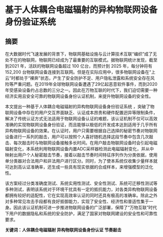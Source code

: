 # 基于人体耦合电磁辐射的异构物联网设备身份验证系统

## 摘要
在大数据时代飞速发展的背景下，物联网基础设施与云计算技术互联“编织”成了无处不在的物联网，物联网已经成为了最重要的互联模式。据物联网统计发现，截至到2021 年，活跃的物联网设备超过 100 亿台，而预计到 2025 年，每分钟将有 152,200 台物联网设备连接到互联网。但是在实际应用中，很多物联网设备在“上云”时都处于“裸奔”状态，产生了安全防护不足、用户隐私泄露和系统安全存在风险等严重问题。在2019年全球物联网设备遭遇了29亿起恶意软件事件，而到2020年受感染设备约占总数的三分之一。因此在万物互联的时代下，我们迫切需要一种经济实用且安全可靠的物联网设备身份认证机制，来提升物联网设备的安全性。

本文提出一种基于人体耦合电磁辐射的异构物联网设备身份验证系统 ，突破了物联网设备中存在的用户交互界面缺乏、认证成本昂贵和硬件配置迥异等限制条件，解决了传统认证方式无法适用于物联网设备认证的难题，该认证机制不仅可以高效准确的实现物联网设备身份验证，而且能够以极低的开发成本达到适用于几乎所有异构物联网设备的效果。在认证时，用户只需要根据自己选择的秘密节奏对物联网设备进行一系列的敲击，用户可以按照个人喜好随机选择这段节奏中包含几次敲击、每次敲击时与物联网设备接触多长时间。在用户敲击物联网设备时会引起电磁辐射变化，本系统利用物联网设备内置ADC采样器检测此电磁辐射变化，并从中映射出用户个人秘密敲击节奏，接着以敲击节奏时间特征序列作为分类依据，使用单分类器对合法用户和非法用户进行区分。同时，为了使本系统仅收集少量样本就可达到高认证准确率，还生成一些具有现实依据的合成样本，来增强模型的泛化性。

该方案经过分类准确度测试、系统实用性测试、安全性测试、系统可迁移性测试等多种测试，表明该系统对于环境干扰具有一定的抵抗能力，对各类异构物联网设备都拥有较好的适配性，它在实现高效率认证的同时还具有极高的准确率。除此之外对多种常见攻击手段都有良好抵御能力，实现了安全性、经济性和普适性集于一身。因此该认证机制可进一步推进物联网设备的广泛部署，保障了“万物互联”时代下用户的数据隐私和系统的安全防护，满足了国家对物联网建设的安全性和可靠性要求。

**关键词：人体耦合电磁辐射  异构物联网设备身份认证  节奏敲击**